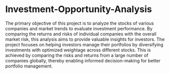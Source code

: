 # Investment-Opportunity-Analysis
The primary objective of this project is to analyze the stocks of various companies and market trends to evaluate investment performance. By comparing the returns and risks of individual companies with the overall market risk, this analysis aims to provide valuable insights for investors. The project focuses on helping investors manage their portfolios by diversifying investments with optimized weightage across different stocks. This is achieved by comparing the risks and returns from a large number of companies globally, thereby enabling informed decision-making for better portfolio management.

